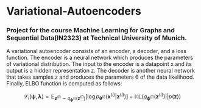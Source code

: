# Variational-Autoencoders

### Project for the course Machine Learning for Graphs and Sequential Data(IN2323) at Technical University of Munich. 

A variational autoencoder consists of an encoder, a decoder, and a loss function. 
The encoder is a neural network which produces the parameters of variational distribution. The input to the encoder is a datapoint x and its output is a hidden representation z. 
The decoder is another neural network that takes samples z and produces the parameters θ of the data likelihood. 
Finally, ELBO function is computed as follows:

$$\mathcal{L}_i(\boldsymbol{\psi}, \boldsymbol{\lambda}) = \mathbb{E}_{\mathbf{z}^{(i)} \sim q_{\boldsymbol{\phi}^{(i)}} (\mathbf{z}^{(i)})}\left[\log p_{\boldsymbol{\theta}^{(i)}}(\mathbf{x}^{(i)} | \mathbf{z}^{(i)})\right] - \mathbb{KL}(q_{\boldsymbol{\phi}^{(i)}}(\mathbf{z}^{(i)}) || p(\mathbf{z}))$$
